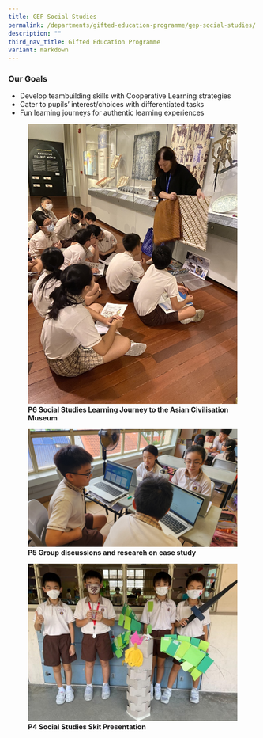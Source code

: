 ```yaml
---
title: GEP Social Studies
permalink: /departments/gifted-education-programme/gep-social-studies/
description: ""
third_nav_title: Gifted Education Programme
variant: markdown
---
```

### Our Goals

*   Develop teambuilding skills with Cooperative Learning strategies
*   Cater to pupils’ interest/choices with differentiated tasks
*   Fun learning journeys for authentic learning experiences

<figure>
<img src="/images/p6%20social%20studies%20learning%20journey%20to%20the%20asian%20civilisation%20museum.jpg">
<figcaption> <strong>P6 Social Studies Learning Journey to the Asian Civilisation Museum</strong> </figcaption>
</figure>

<figure>
<img src="/images/p5%20group%20discussions%20and%20research%20on%20case%20study.jpg">
<figcaption> <strong>P5 Group discussions and research on case study 
</strong> </figcaption>
</figure>

<figure>
<img src="/images/SS%20Pic%201.jpg">
<figcaption> <strong>P4 Social Studies Skit Presentation</strong> </figcaption>
</figure>